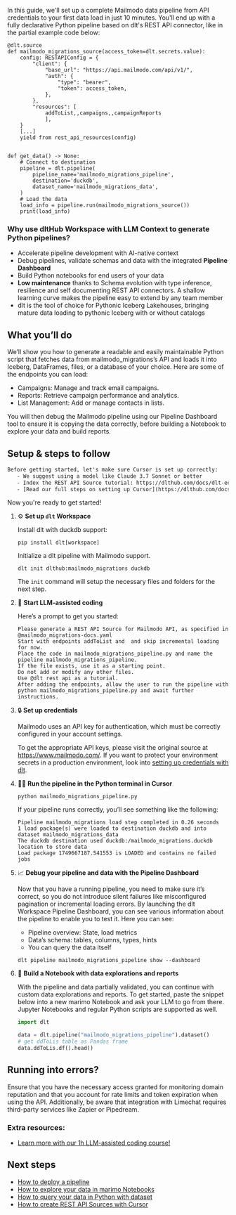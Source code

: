In this guide, we'll set up a complete Mailmodo data pipeline from API credentials to your first data load in just 10 minutes. You'll end up with a fully declarative Python pipeline based on dlt's REST API connector, like in the partial example code below:

```python-outcome
@dlt.source
def mailmodo_migrations_source(access_token=dlt.secrets.value):
    config: RESTAPIConfig = {
        "client": {
            "base_url": "https://api.mailmodo.com/api/v1/",
            "auth": {
                "type": "bearer",
                "token": access_token,
            },
        },
        "resources": [
            addToList,,campaigns,,campaignReports
            ],
    }
    [...]
    yield from rest_api_resources(config)


def get_data() -> None:
    # Connect to destination
    pipeline = dlt.pipeline(
        pipeline_name='mailmodo_migrations_pipeline',
        destination='duckdb',
        dataset_name='mailmodo_migrations_data', 
    )
    # Load the data
    load_info = pipeline.run(mailmodo_migrations_source())
    print(load_info) 
```

### Why use dltHub Workspace with LLM Context to generate Python pipelines?

- Accelerate pipeline development with AI-native context
- Debug pipelines, validate schemas and data with the integrated **Pipeline Dashboard**
- Build Python notebooks for end users of your data
- **Low maintenance** thanks to Schema evolution with type inference, resilience and self documenting REST API connectors. A shallow learning curve makes the pipeline easy to extend by any team member
- dlt is the tool of choice for Pythonic Iceberg Lakehouses, bringing mature data loading to pythonic Iceberg with or without catalogs

## What you’ll do

We’ll show you how to generate a readable and easily maintainable Python script that fetches data from mailmodo_migrations’s API and loads it into Iceberg, DataFrames, files, or a database of your choice. Here are some of the endpoints you can load:

- Campaigns: Manage and track email campaigns.
- Reports: Retrieve campaign performance and analytics.
- List Management: Add or manage contacts in lists.

You will then debug the Mailmodo pipeline using our Pipeline Dashboard tool to ensure it is copying the data correctly, before building a Notebook to explore your data and build reports.

## Setup & steps to follow

```default
Before getting started, let's make sure Cursor is set up correctly:
   - We suggest using a model like Claude 3.7 Sonnet or better
   - Index the REST API Source tutorial: https://dlthub.com/docs/dlt-ecosystem/verified-sources/rest_api/ and add it to context as **@dlt rest api**
   - [Read our full steps on setting up Cursor](https://dlthub.com/docs/dlt-ecosystem/llm-tooling/cursor-restapi#23-configuring-cursor-with-documentation)
```

Now you're ready to get started!

1. ⚙️ **Set up `dlt` Workspace**
    
    Install dlt with duckdb support:
    ```shell
    pip install dlt[workspace]
    ```

    Initialize a dlt pipeline with Mailmodo support.
    ```shell
    dlt init dlthub:mailmodo_migrations duckdb
    ```

    The `init` command will setup the necessary files and folders for the next step.
    
2. 🤠 **Start LLM-assisted coding**
    
    Here’s a prompt to get you started:
    
    ```prompt
    Please generate a REST API Source for Mailmodo API, as specified in @mailmodo_migrations-docs.yaml 
    Start with endpoints addToList and  and skip incremental loading for now. 
    Place the code in mailmodo_migrations_pipeline.py and name the pipeline mailmodo_migrations_pipeline. 
    If the file exists, use it as a starting point. 
    Do not add or modify any other files. 
    Use @dlt rest api as a tutorial. 
    After adding the endpoints, allow the user to run the pipeline with python mailmodo_migrations_pipeline.py and await further instructions.
    ```

    
3. 🔒 **Set up credentials** 
    
    Mailmodo uses an API key for authentication, which must be correctly configured in your account settings.
    
    To get the appropriate API keys, please visit the original source at https://www.mailmodo.com/.
    If you want to protect your environment secrets in a production environment, look into [setting up credentials with dlt](https://dlthub.com/docs/walkthroughs/add_credentials).
    
4. 🏃‍♀️ **Run the pipeline in the Python terminal in Cursor**
    
    ```shell
    python mailmodo_migrations_pipeline.py
    ```
    
    If your pipeline runs correctly, you’ll see something like the following:
    
    ```shell
    Pipeline mailmodo_migrations load step completed in 0.26 seconds
    1 load package(s) were loaded to destination duckdb and into dataset mailmodo_migrations_data
    The duckdb destination used duckdb:/mailmodo_migrations.duckdb location to store data
    Load package 1749667187.541553 is LOADED and contains no failed jobs
    ```
    
5. 📈 **Debug your pipeline and data with the Pipeline Dashboard**

    Now that you have a running pipeline, you need to make sure it’s correct, so you do not introduce silent failures like misconfigured pagination or incremental loading errors. By launching the dlt Workspace Pipeline Dashboard, you can see various information about the pipeline to enable you to test it. Here you can see:
    - Pipeline overview: State, load metrics
    - Data’s schema: tables, columns, types, hints
    - You can query the data itself
    
    ```shell
    dlt pipeline mailmodo_migrations_pipeline show --dashboard
    ```
    
6. 🐍 **Build a Notebook with data explorations and reports**

    With the pipeline and data partially validated, you can continue with custom data explorations and reports. To get started, paste the snippet below into a new marimo Notebook and ask your LLM to go from there. Jupyter Notebooks and regular Python scripts are supported as well.

    
    ```python
    import dlt

   data = dlt.pipeline("mailmodo_migrations_pipeline").dataset()
   # get ddToLis table as Pandas frame
   data.ddToLis.df().head()
    ```

## Running into errors?

Ensure that you have the necessary access granted for monitoring domain reputation and that you account for rate limits and token expiration when using the API. Additionally, be aware that integration with Limechat requires third-party services like Zapier or Pipedream.

### Extra resources:

- [Learn more with our 1h LLM-assisted coding course!](https://www.youtube.com/watch?v=GGid70rnJuM)

## Next steps

- [How to deploy a pipeline](https://dlthub.com/docs/walkthroughs/deploy-a-pipeline)
- [How to explore your data in marimo Notebooks](https://dlthub.com/docs/general-usage/dataset-access/marimo)
- [How to query your data in Python with dataset](https://dlthub.com/docs/general-usage/dataset-access/dataset)
- [How to create REST API Sources with Cursor](https://dlthub.com/docs/dlt-ecosystem/llm-tooling/cursor-restapi)